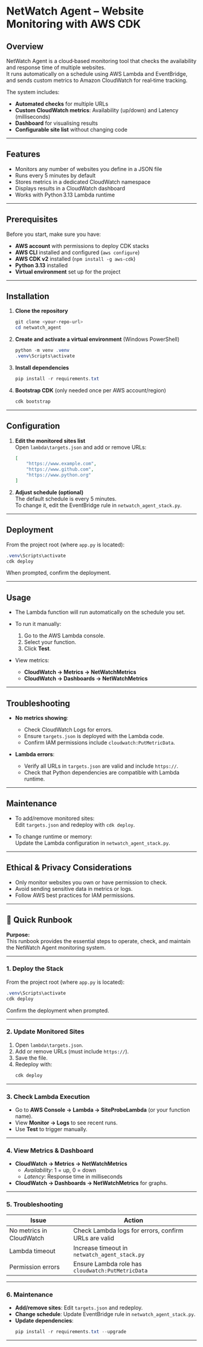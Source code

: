 

# NetWatch Agent – Website Monitoring with AWS CDK

## Overview
NetWatch Agent is a cloud‑based monitoring tool that checks the availability and response time of multiple websites.  
It runs automatically on a schedule using AWS Lambda and EventBridge, and sends custom metrics to Amazon CloudWatch for real‑time tracking.

The system includes:
- **Automated checks** for multiple URLs
- **Custom CloudWatch metrics**: Availability (up/down) and Latency (milliseconds)
- **Dashboard** for visualising results
- **Configurable site list** without changing code

---

## Features
- Monitors any number of websites you define in a JSON file
- Runs every 5 minutes by default
- Stores metrics in a dedicated CloudWatch namespace
- Displays results in a CloudWatch dashboard
- Works with Python 3.13 Lambda runtime

---

## Prerequisites
Before you start, make sure you have:
- **AWS account** with permissions to deploy CDK stacks
- **AWS CLI** installed and configured (`aws configure`)
- **AWS CDK v2** installed (`npm install -g aws-cdk`)
- **Python 3.13** installed
- **Virtual environment** set up for the project

---

## Installation

1. **Clone the repository**  
   ```powershell
   git clone <your-repo-url>
   cd netwatch_agent
   ```

2. **Create and activate a virtual environment** (Windows PowerShell)  
   ```powershell
   python -m venv .venv
   .venv\Scripts\activate
   ```

3. **Install dependencies**  
   ```powershell
   pip install -r requirements.txt
   ```

4. **Bootstrap CDK** (only needed once per AWS account/region)  
   ```powershell
   cdk bootstrap
   ```

---

## Configuration

1. **Edit the monitored sites list**  
   Open `lambda\targets.json` and add or remove URLs:
   ```json
   [
       "https://www.example.com",
       "https://www.github.com",
       "https://www.python.org"
   ]
   ```

2. **Adjust schedule (optional)**  
   The default schedule is every 5 minutes.  
   To change it, edit the EventBridge rule in `netwatch_agent_stack.py`.

---

## Deployment

From the project root (where `app.py` is located):

```powershell
.venv\Scripts\activate
cdk deploy
```

When prompted, confirm the deployment.

---

## Usage

- The Lambda function will run automatically on the schedule you set.
- To run it manually:
  1. Go to the AWS Lambda console.
  2. Select your function.
  3. Click **Test**.

- View metrics:
  - **CloudWatch → Metrics → NetWatchMetrics**
  - **CloudWatch → Dashboards → NetWatchMetrics**

---

## Troubleshooting

- **No metrics showing**:  
  - Check CloudWatch Logs for errors.
  - Ensure `targets.json` is deployed with the Lambda code.
  - Confirm IAM permissions include `cloudwatch:PutMetricData`.

- **Lambda errors**:  
  - Verify all URLs in `targets.json` are valid and include `https://`.
  - Check that Python dependencies are compatible with Lambda runtime.

---

## Maintenance

- To add/remove monitored sites:  
  Edit `targets.json` and redeploy with `cdk deploy`.

- To change runtime or memory:  
  Update the Lambda configuration in `netwatch_agent_stack.py`.

---

## Ethical & Privacy Considerations
- Only monitor websites you own or have permission to check.
- Avoid sending sensitive data in metrics or logs.
- Follow AWS best practices for IAM permissions.

---

## 📖 Quick Runbook

**Purpose:**  
This runbook provides the essential steps to operate, check, and maintain the NetWatch Agent monitoring system.

---

### 1. Deploy the Stack
From the project root (where `app.py` is located):

```powershell
.venv\Scripts\activate
cdk deploy
```
Confirm the deployment when prompted.

---

### 2. Update Monitored Sites
1. Open `lambda\targets.json`.
2. Add or remove URLs (must include `https://`).
3. Save the file.
4. Redeploy with:
   ```powershell
   cdk deploy
   ```

---

### 3. Check Lambda Execution
- Go to **AWS Console → Lambda → SiteProbeLambda** (or your function name).
- View **Monitor → Logs** to see recent runs.
- Use **Test** to trigger manually.

---

### 4. View Metrics & Dashboard
- **CloudWatch → Metrics → NetWatchMetrics**  
  - *Availability*: 1 = up, 0 = down  
  - *Latency*: Response time in milliseconds
- **CloudWatch → Dashboards → NetWatchMetrics** for graphs.

---

### 5. Troubleshooting
| Issue | Action |
|-------|--------|
| No metrics in CloudWatch | Check Lambda logs for errors, confirm URLs are valid |
| Lambda timeout | Increase timeout in `netwatch_agent_stack.py` |
| Permission errors | Ensure Lambda role has `cloudwatch:PutMetricData` |

---

### 6. Maintenance
- **Add/remove sites**: Edit `targets.json` and redeploy.
- **Change schedule**: Update EventBridge rule in `netwatch_agent_stack.py`.
- **Update dependencies**:  
  ```powershell
  pip install -r requirements.txt --upgrade
  ```

---

